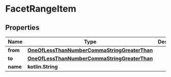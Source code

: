 
# FacetRangeItem

## Properties
Name | Type | Description | Notes
------------ | ------------- | ------------- | -------------
**from** | [**OneOfLessThanNumberCommaStringGreaterThan**](OneOfLessThanNumberCommaStringGreaterThan.md) |  |  [optional]
**to** | [**OneOfLessThanNumberCommaStringGreaterThan**](OneOfLessThanNumberCommaStringGreaterThan.md) |  |  [optional]
**name** | **kotlin.String** |  |  [optional]



